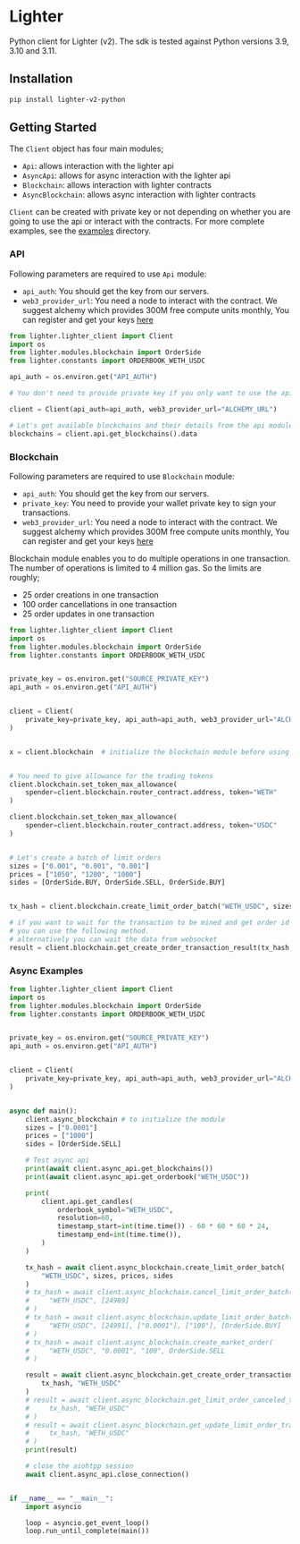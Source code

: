 # Lighter

Python client for Lighter (v2). The sdk is tested against Python versions 3.9, 3.10 and 3.11.

## Installation

```bash
pip install lighter-v2-python
```

## Getting Started

The `Client` object has four main modules;

- `Api`: allows interaction with the lighter api
- `AsyncApi`: allows for async interaction with the lighter api
- `Blockchain`: allows interaction with lighter contracts
- `AsyncBlockchain`: allows async interaction with lighter contracts

`Client` can be created with private key or not depending on whether you are going to use the api or interact with the contracts. For more complete examples, see the [examples](./examples/) directory.

### API

Following parameters are required to use `Api` module:

- `api_auth`: You should get the key from our servers.
- `web3_provider_url`: You need a node to interact with the contract. We suggest alchemy which provides 300M free compute units monthly, You can register and get your keys [here](https://www.alchemy.com/)

```python
from lighter.lighter_client import Client
import os
from lighter.modules.blockchain import OrderSide
from lighter.constants import ORDERBOOK_WETH_USDC

api_auth = os.environ.get("API_AUTH")

# You don't need to provide private key if you only want to use the api module.

client = Client(api_auth=api_auth, web3_provider_url="ALCHEMY_URL")

# Let's get available blockchains and their details from the api module.
blockchains = client.api.get_blockchains().data
```

### Blockchain

Following parameters are required to use `Blockchain` module:

- `api_auth`: You should get the key from our servers.
- `private_key`: You need to provide your wallet private key to sign your transactions.
- `web3_provider_url`: You need a node to interact with the contract. We suggest alchemy which provides 300M free compute units monthly, You can register and get your keys [here](https://www.alchemy.com/)

Blockchain module enables you to do multiple operations in one transaction. The number of operations is limited to 4 million gas. So the limits are roughly;

- 25 order creations in one transaction
- 100 order cancellations in one transaction
- 25 order updates in one transaction

```python
from lighter.lighter_client import Client
import os
from lighter.modules.blockchain import OrderSide
from lighter.constants import ORDERBOOK_WETH_USDC


private_key = os.environ.get("SOURCE_PRIVATE_KEY")
api_auth = os.environ.get("API_AUTH")


client = Client(
    private_key=private_key, api_auth=api_auth, web3_provider_url="ALCHEMY_URL"
)


x = client.blockchain  # initialize the blockchain module before using it


# You need to give allowance for the trading tokens
client.blockchain.set_token_max_allowance(
    spender=client.blockchain.router_contract.address, token="WETH"
)

client.blockchain.set_token_max_allowance(
    spender=client.blockchain.router_contract.address, token="USDC"
)


# Let's create a batch of limit orders
sizes = ["0.001", "0.001", "0.001"]
prices = ["1050", "1200", "1000"]
sides = [OrderSide.BUY, OrderSide.SELL, OrderSide.BUY]


tx_hash = client.blockchain.create_limit_order_batch("WETH_USDC", sizes, prices, sides)

# if you want to wait for the transaction to be mined and get order id and other details,
# you can use the following method.
# alternatively you can wait the data from websocket
result = client.blockchain.get_create_order_transaction_result(tx_hash, "WETH_USDC")
```

### Async Examples

```python
from lighter.lighter_client import Client
import os
from lighter.modules.blockchain import OrderSide
from lighter.constants import ORDERBOOK_WETH_USDC


private_key = os.environ.get("SOURCE_PRIVATE_KEY")
api_auth = os.environ.get("API_AUTH")


client = Client(
    private_key=private_key, api_auth=api_auth, web3_provider_url="ALCHEMY_URL"
)


async def main():
    client.async_blockchain # to initialize the module
    sizes = ["0.0001"]
    prices = ["1000"]
    sides = [OrderSide.SELL]

    # Test async api
    print(await client.async_api.get_blockchains())
    print(await client.async_api.get_orderbook("WETH_USDC"))

    print(
        client.api.get_candles(
            orderbook_symbol="WETH_USDC",
            resolution=60,
            timestamp_start=int(time.time()) - 60 * 60 * 60 * 24,
            timestamp_end=int(time.time()),
        )
    )

    tx_hash = await client.async_blockchain.create_limit_order_batch(
        "WETH_USDC", sizes, prices, sides
    )
    # tx_hash = await client.async_blockchain.cancel_limit_order_batch(
    #     "WETH_USDC", [24989]
    # )
    # tx_hash = await client.async_blockchain.update_limit_order_batch(
    #     "WETH_USDC", [24991], ["0.0001"], ["100"], [OrderSide.BUY]
    # )
    # tx_hash = await client.async_blockchain.create_market_order(
    #     "WETH_USDC", "0.0001", "100", OrderSide.SELL
    # )

    result = await client.async_blockchain.get_create_order_transaction_result(
        tx_hash, "WETH_USDC"
    )
    # result = await client.async_blockchain.get_limit_order_canceled_transaction_result(
    #     tx_hash, "WETH_USDC"
    # )
    # result = await client.async_blockchain.get_update_limit_order_transaction_result(
    #     tx_hash, "WETH_USDC"
    # )
    print(result)

    # close the aiohtpp session
    await client.async_api.close_connection()


if __name__ == "__main__":
    import asyncio

    loop = asyncio.get_event_loop()
    loop.run_until_complete(main())
```
